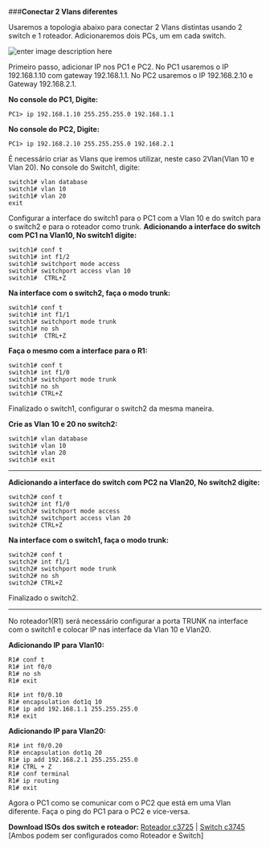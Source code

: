 ###**Conectar 2 Vlans diferentes**

Usaremos a topologia abaixo para conectar 2 Vlans distintas usando 2 switch e 1 roteador. Adicionaremos dois PCs, um em cada switch.

![enter image description here](https://uploaddeimagens.com.br/images/001/139/510/original/vLAN01.png?1508336657)

Primeiro passo, adicionar IP nos PC1 e PC2. No PC1 usaremos o IP 192.168.1.10 com gateway 192.168.1.1. No PC2 usaremos o IP 192.168.2.10 e Gateway 192.168.2.1.

**No console do PC1, Digite:**

    PC1> ip 192.168.1.10 255.255.255.0 192.168.1.1

**No console do PC2, Digite:**

    PC1> ip 192.168.2.10 255.255.255.0 192.168.2.1

É necessário criar as Vlans que iremos utilizar, neste caso 2Vlan(Vlan 10 e Vlan 20).
No console do Switch1, digite:

    switch1# vlan database
    switch1# vlan 10
    switch1# vlan 20
    exit

Configurar a interface do switch1 para o PC1 com a Vlan 10 e do switch para o switch2 e para o roteador como trunk.
**Adicionando a interface do switch com PC1 na Vlan10, No switch1 digite:**

    switch1# conf t
    switch1# int f1/2
    switch1# switchport mode access
    switch1# switchport access vlan 10
    switch1#  CTRL+Z

**Na interface com o switch2, faça o modo trunk:**

    switch1# conf t
    switch1# int f1/1
    switch1# switchport mode trunk
    switch1# no sh
    switch1#  CTRL+Z

**Faça o mesmo com a interface para o R1:**

    switch1# conf t
    switch1# int f1/0
    switch1# switchport mode trunk
    switch1# no sh
    switch1# CTRL+Z

Finalizado o switch1, configurar o switch2 da mesma maneira.

**Crie as Vlan 10 e 20 no switch2:**

    switch1# vlan database
    switch1# vlan 10
    switch1# vlan 20
    switch1# exit


----------


**Adicionando a interface do switch com PC2 na Vlan20, No switch2 digite:**

    switch2# conf t
    switch2# int f1/0
    switch2# switchport mode access
    switch2# switchport access vlan 20
    switch2# CTRL+Z

**Na interface com o switch1, faça o modo trunk:**

    switch2# conf t
    switch2# int f1/1
    switch2# switchport mode trunk
    switch2# no sh
    switch2# CTRL+Z

Finalizado o switch2.


----------
 

No roteador1(R1) será necessário configurar a porta TRUNK na interface com o switch1 e colocar IP nas interface da Vlan 10 e Vlan20.

**Adicionando IP para Vlan10:**

    R1# conf t
    R1# int f0/0
    R1# no sh
    R1# exit

    R1# int f0/0.10
    R1# encapsulation dot1q 10
    R1# ip add 192.168.1.1 255.255.255.0
    R1# exit

**Adicionando IP para Vlan20:**

    R1# int f0/0.20
    R1# encapsulation dot1q 20
    R1# ip add 192.168.2.1 255.255.255.0
    R1# CTRL + Z
    R1# conf terminal
    R1# ip routing
    R1# exit

Agora o PC1 como se comunicar com o PC2 que está em uma Vlan diferente.
Faça o ping do PC1 para o PC2 e vice-versa.

**Download ISOs dos switch e roteador:** [Roteador c3725](http://www.mediafire.com/file/f57mccrqfdpeiin/c3725-adventerprisek9-mz124-15.bin) | [Switch c3745](http://www.mediafire.com/file/p9m86m044yncsmm/c3745-advipservicesk9-mz.124-25d.bin)
[Ambos podem ser configurados como Roteador e Switch]
